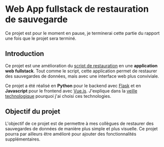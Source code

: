 # Web App fullstack de restauration de sauvegarde

<CustomContainer type="todo">
<p>
Ce projet est pour le moment en pause, je terminerai cette partie du rapport une fois que le projet sera terminé.
</p>
</CustomContainer>

## Introduction

Ce projet est une amélioration du [script de restauration](/projects/creations/script-restauration) en une **application web fullstack**.
Tout comme le script, cette application permet de restaurer des sauvegardes de données, mais avec une interface web plus conviviale.

Ce projet a été réalisé en **Python** pour le backend avec [Flask](/projects/creations/restauration-web/veille-techno#flask-pour-le-backend) 
et en **Javascript** pour le frontend avec [Vue.js](/projects/creations/restauration-web/veille-techno#vue-js-pour-le-frontend).
J'explique dans la [veille technologique](/projects/creations/restauration-web/veille-techno) pourquoi j'ai choisi ces technologies.

## Objectif du projet

L'objectif de ce projet est de permettre à mes collègues de restaurer des sauvegardes de données de manière plus simple et plus visuelle.
Ce projet pourra par ailleurs être amélioré pour ajouter des fonctionnalités supplémentaires.